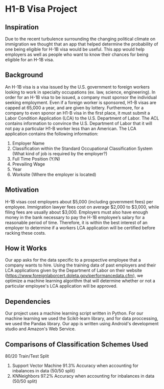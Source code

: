 # H1-B Visa Project
## Inspiration
Due to the recent turbulence surrounding the changing political climate on immigration we thought that an app that helped determine the probability of one being eligible for H-1B visa would be useful. This app would help employers as well as people who want to know their chances for being eligible for an H-1B visa.

## Background 
An H-1B visa is a visa issued by the U.S. government to foreign workers looking to work in specialty occupations (ex. law, science, engineering). In order for an H-1B visa to be issued, a company must sponsor the individual seeking employment. Even if a foreign worker is sponsored, H1-B visas are capped at 65,000 a year, and are given by lottery. Furthermore, for a company to even sponor an H1-B visa in the first place, it must submit a Labor Condition Application (LCA) to the U.S. Department of Labor. The ACL contains information to convince the U.S. Department of Labor that it will not pay a particular H1-B worker less than an American. The LCA application contains the following information:
  1. Employer Name
  2. Classification within the Standard Occupational Classification System (What kind of job is required by the employer?)
  3. Full Time Position (Y/N)
  4. Prevailing Wage
  5. Year
  6. Worksite (Where the employer is located)
 
## Motivation
H-1B visas cost employers about $5,000 (including government fees) per employee. Immigration lawyer fees cost on average $2,000 to $3,000, while filing fees are usually about $3,000. Employers must also have enough money in the bank necessary to pay the H-1B employee’s salary for a reasonable period of time. Therefore, it is within the best interest of an employer to determine if a workers LCA application will be certified before racking these costs.

## How it Works
Our app asks for the data specific to a prospective employee that a company wants to hire. Using the training data of past employers and their LCA applications given by the Department of Labor on their website (https://www.foreignlaborcert.doleta.gov/performancedata.cfm), we optimize a machine learning algorithm that will determine whether or not a particular employee's LCA application will be approved. 

## Dependencies
Our project uses a machine learning script written in Python. For our machine learning we used the Scikit-learn library, and for data proccessing, we used the Pandas library. Our app is written using Android's development studio and Amazon's Web Service.

## Comparisons of Classification Schemes Used
80/20 Train/Test Split
1. Support Vector Machine
  91.3% Accuracy when accounting for inbalances in data (50/50 split)
2. KNNeighbors
  97.2% Accuracy when accounting for inbalances in data (50/50 split)
